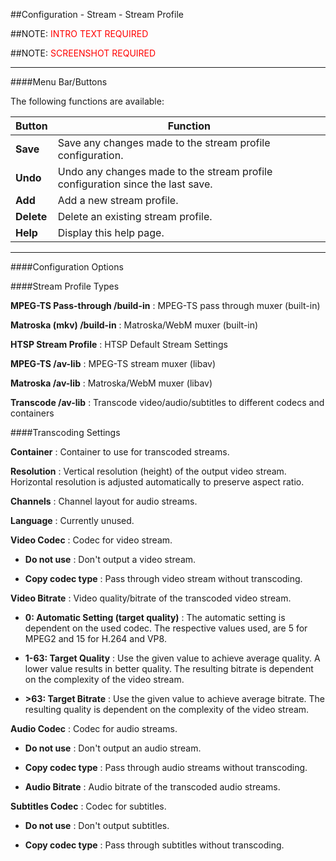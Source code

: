 ##Configuration - Stream - Stream Profile

##NOTE: <font color=red>INTRO TEXT REQUIRED</font>

##NOTE: <font color=red>SCREENSHOT REQUIRED</font>

---

####Menu Bar/Buttons

The following functions are available:

Button     | Function
-----------|---------
**Save**   | Save any changes made to the stream profile configuration.
**Undo**   | Undo any changes made to the stream profile configuration since the last save.
**Add**    | Add a new stream profile.
**Delete** | Delete an existing stream profile. 
**Help**   | Display this help page.

---

####Configuration Options

####Stream Profile Types

**MPEG-TS Pass-through /build-in**
: MPEG-TS pass through muxer (built-in)

**Matroska (mkv) /build-in**
: Matroska/WebM muxer (built-in)

**HTSP Stream Profile**
: HTSP Default Stream Settings

**MPEG-TS /av-lib**
: MPEG-TS stream muxer (libav)

**Matroska /av-lib**
: Matroska/WebM muxer (libav)

**Transcode /av-lib**
: Transcode video/audio/subtitles to different codecs and containers

####Transcoding Settings

**Container**
: Container to use for transcoded streams.

**Resolution**
: Vertical resolution (height) of the output video stream. Horizontal resolution
  is adjusted automatically to preserve aspect ratio.

**Channels**
: Channel layout for audio streams.

**Language**
: Currently unused.

**Video Codec**
: Codec for video stream.

* **Do not use**
: Don't output a video stream.

* **Copy codec type**
: Pass through video stream without transcoding.

**Video Bitrate**
: Video quality/bitrate of the transcoded video stream.

* **0: Automatic Setting (target quality)**
: The automatic setting is dependent on the used codec. The respective
  values used, are 5 for MPEG2 and 15 for H.264 and VP8.

* **1-63: Target Quality**
: Use the given value to achieve average quality. A lower value results
  in better quality. The resulting bitrate is dependent on the complexity
  of the video stream.

* **>63: Target Bitrate**
: Use the given value to achieve average bitrate. The resulting quality
  is dependent on the complexity of the video stream.

**Audio Codec**
: Codec for audio streams.

* **Do not use**
: Don't output an audio stream.

* **Copy codec type**
: Pass through audio streams without transcoding.

* **Audio Bitrate**
: Audio bitrate of the transcoded audio streams.

**Subtitles Codec**
: Codec for subtitles.

* **Do not use**
: Don't output subtitles.

* **Copy codec type**
: Pass through subtitles without transcoding.
